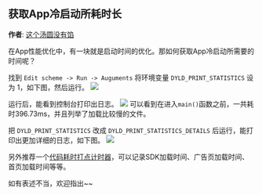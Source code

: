 获取App冷启动所耗时长
-------
**作者**: [这个汤圆没有馅](https://weibo.com/u/6603469503)

在App性能优化中，有一块就是启动时间的优化。那如何获取App冷启动所需要的时间呢？

找到 `Edit scheme -> Run -> Auguments` 将环境变量 `DYLD_PRINT_STATISTICS` 设为 1，如下图，然后运行。
![](https://github.com/awesome-tips/iOS-Tips/blob/master/images/2019/05/1-1.jpg)

运行后，能看到控制台打印出日志。
![](https://github.com/awesome-tips/iOS-Tips/blob/master/images/2019/05/1-2.jpg)
可以看到在进入`main()`函数之前，一共耗时396.73ms，并且列举了加载比较慢的文件。

把 `DYLD_PRINT_STATISTICS` 改成 `DYLD_PRINT_STATISTICS_DETAILS` 后运行，能打印出更加详细的日志，如下图。
![](https://github.com/awesome-tips/iOS-Tips/blob/master/images/2019/05/1-3.jpg)

另外推荐一个[代码耗时打点计时器](https://github.com/beiliao-mobile/BLStopwatch)，可以记录SDK加载时间、广告页加载时间、首页加载时间等等。


如有表述不当，欢迎指出~~
